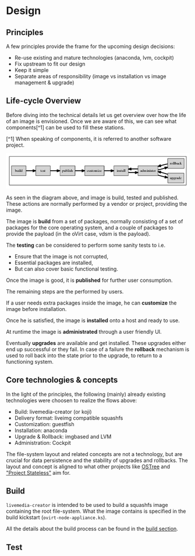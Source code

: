 # Design

## Principles

A few principles provide the frame for the upcoming design decisions:

* Re-use existing and mature technologies (anaconda, lvm, cockpit)
* Fix upstream to fit our design
* Keep it simple
* Separate areas of responsibility (image vs installation vs image management & upgrade)


## Life-cycle Overview

Before diving into the technical details let us get overview over how the life of an image is envisioned. Once we are aware of this, we can see what components[^1] can be used to fill these stations.

[^1] When speaking of components, it is referred to another software project.

![The life-cycle of an image.](imgs/ngn-flow.dot.png)

As seen in the diagram above, and image is build, tested and published. These actions are normally performed by a vendor or project, providing the image.

The image is **build** from a set of packages, normally consisting of a set of packages for the core operating system, and a couple of packages to provide the payload (in the oVirt case, vdsm is the payload).

The **testing** can be considered to perform some sanity tests to i.e.

- Ensure that the image is not corrupted,
- Essential packages are installed,
- But can also cover basic functional testing.

Once the image is good, it is **published** for further user consumption.


The remaining steps are the performed by users.


If a user needs extra packages inside the image, he can **customize** the image before installation.

Once he is satisfied, the image is **installed** onto a host and ready to use.

At runtime the image is **administrated** through a user friendly UI.

Eventually **upgrades** are available and get installed. These upgrades either end up successful or they fail. In case of a failure the **rollback** mechanism is used to roll back into the state prior to the upgrade, to return to a functioning system.


## Core technologies & concepts

In the light of the principles, the following (mainly) already existing technologies were choosen to realize the flows above:

* Build: livemedia-creator (or koji)
* Delivery format: liveimg compatible squashfs
* Customization: guestfish
* Installation: anaconda
* Upgrade & Rollback: imgbased and LVM
* Administration: Cockpit

The file-system layout and related concepts are not a technology, but are crucial for data persistence and the stability of upgrades and rollbacks.
The layout and concept is aligned to what other projects like [OSTree](https://github.com/GNOME/ostree) and ["Project Stateless"](http://0pointer.net/blog/projects/stateless.html) aim for.


## Build

`livemedia-creator` is intended to be used to build a squashfs image containing the root file-system.
What the image contains is specified in the build kickstart (`ovirt-node-appliance.ks`).

All the details about the build process can be found in the [build section](build.md).

## Test

